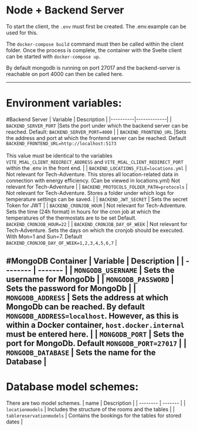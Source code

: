 # Node + Backend Server

To start the client, the `.env` must first be created. The .env.example can be used for this.

The `docker-compose build` command must then be called within the client folder. Once the process is complete, the container with the Svelte client can be started with `docker-compose up`.

By default mongodb is running on port 27017 and the backend-server is reachable on port 4000 can then be called here.

---------------------------------------------------
# Environment variables:

#Backend Server
| Variable   | Description      | 
|----------|-------------|
| `BACKEND_SERVER_PORT` |Sets the port under which the backend server can be reached. Default: `BACKEND_SERVER_PORT=4000` |
| `BACKEND_FRONTEND_URL` |Sets the address and port at which the frontend server can be reached. Default `BACKEND_FRONTEND_URL=http://localhost:5173` <br><br>This value must be identical to the variables `VITE_MSAL_CLIENT_REDIRECT_ADDRESS` and `VITE_MSAL_CLIENT_REDIRECT_PORT` within the .env in the front end.    |
| `BACKEND_LOCATIONS_FILE=locations.yml` | Not relevant for Tech-Adventure. This stores all location-related data in connection with energy efficiency. (Can be viewed in locations.yml) Not relevant for Tech-Adventure |
| `BACKEND_PROTOCOLS_FOLDER_PATH=protocols` | Not relevant for Tech-Adventure. Stores a folder under which logs for temperature settings can be saved. |
| `BACKEND_JWT_SECRET` | Sets the secret Token for JWT |
| `BACKEND_CRONJOB_HOUR` | Not relevant for Tech-Adventure. Sets the time (24h format) in hours for the cron job at which the temperatures of the thermostats are to be set Default. `BACKEND_CRONJOB_HOUR=22` |
| `BACKEND_CRONJOB_DAY_OF_WEEK` | Not relevant for Tech-Adventure. Sets the days on which the cronjob should be executed. With Mon=1 and Sun=7. Default `BACKEND_CRONJOB_DAY_OF_WEEK=1,2,3,4,5,6,7` |

#MongoDB Container
| Variable   | Description      | 
| -------- | ------- |
| `MONGODB_USERNAME`  | Sets the username for MongoDb    |
| `MONGODB_PASSWORD` | Sets the password for MongoDb    |
| `MONGODB_ADDRESS`    | Sets the address at which MongoDb can be reached. By default `MONGODB_ADDRESS=localhost`. However, as this is within a Docker container, `host.docker.internal` must be entered here.    |
| `MONGODB_PORT` | Sets the port for MongoDb. Default `MONGODB_PORT=27017`    |
| `MONGODB_DATABASE` | Sets the name for the Database    |
---------------------------------------------------
# Database model schemes:
There are two model schemes.
| name   | Description      | 
| -------- | ------- |
| `locationmodels`  | Includes the structure of the rooms and the tables    |
| `tablereservationmodels` | Contains the bookings for the tables for stored dates    |

